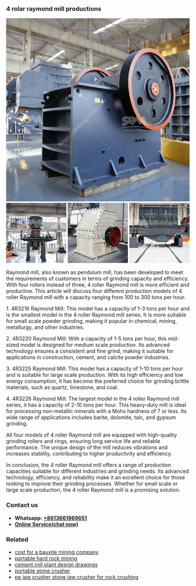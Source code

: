 <h3>4 rolar raymond mill productions</h3><img src='1708332409.jpg' alt=''><p>Raymond mill, also known as pendulum mill, has been developed to meet the requirements of customers in terms of grinding capacity and efficiency. With four rollers instead of three, 4 roller Raymond mill is more efficient and productive. This article will discuss four different production models of 4 roller Raymond mill with a capacity ranging from 100 to 300 tons per hour.</p><p>1. 4R3216 Raymond Mill: This model has a capacity of 1-3 tons per hour and is the smallest model in the 4 roller Raymond mill series. It is more suitable for small scale powder grinding, making it popular in chemical, mining, metallurgy, and other industries.</p><p>2. 4R3220 Raymond Mill: With a capacity of 1-5 tons per hour, this mid-sized model is designed for medium scale production. Its advanced technology ensures a consistent and fine grind, making it suitable for applications in construction, cement, and calcite powder industries.</p><p>3. 4R3225 Raymond Mill: This model has a capacity of 1-10 tons per hour and is suitable for large scale production. With its high efficiency and low energy consumption, it has become the preferred choice for grinding brittle materials, such as quartz, limestone, and coal.</p><p>4. 4R3226 Raymond Mill: The largest model in the 4 roller Raymond mill series, it has a capacity of 2-10 tons per hour. This heavy-duty mill is ideal for processing non-metallic minerals with a Mohs hardness of 7 or less. Its wide range of applications includes barite, dolomite, talc, and gypsum grinding.</p><p>All four models of 4 roller Raymond mill are equipped with high-quality grinding rollers and rings, ensuring long service life and reliable performance. The unique design of the mill reduces vibrations and increases stability, contributing to higher productivity and efficiency.</p><p>In conclusion, the 4 roller Raymond mill offers a range of production capacities suitable for different industries and grinding needs. Its advanced technology, efficiency, and reliability make it an excellent choice for those looking to improve their grinding processes. Whether for small scale or large scale production, the 4 roller Raymond mill is a promising solution.</p><h3>Contact us</h3><ul><li><strong>Whatsapp:&nbsp;<a href="https://wa.me/8613661969651">+8613661969651</a></strong></li><li><a href="https://swt.shibang-china.com/?git&amp;zhl&amp;4 rolar raymond mill productions"><strong>Online Service(chat now)</strong></a></li></ul><h3>Related</h3><ul><li><a href='cost for a bauxite mining company.md'>cost for a bauxite mining company</a></li><li><a href='portable hard rock mining.md'>portable hard rock mining</a></li><li><a href='cement mill plant design drawings.md'>cement mill plant design drawings</a></li><li><a href='portable stone crusher.md'>portable stone crusher</a></li><li><a href='pe jaw crusher stone jaw crusher for rock crushing.md'>pe jaw crusher stone jaw crusher for rock crushing</a></li></ul>